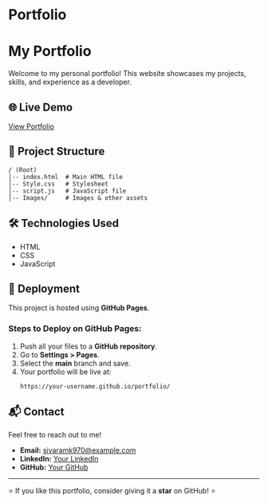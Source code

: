# Portfolio
# My Portfolio

Welcome to my personal portfolio! This website showcases my projects, skills, and experience as a developer.

## 🌐 Live Demo
[View Portfolio](https://spv724.github.io/Portfolio/)

## 📂 Project Structure
```
/ (Root)
│-- index.html  # Main HTML file
│-- Style.css   # Stylesheet
│-- script.js   # JavaScript file
│-- Images/     # Images & other assets
```

## 🛠️ Technologies Used
- HTML
- CSS
- JavaScript

## 🚀 Deployment
This project is hosted using **GitHub Pages**.

### Steps to Deploy on GitHub Pages:
1. Push all your files to a **GitHub repository**.
2. Go to **Settings > Pages**.
3. Select the **main** branch and save.
4. Your portfolio will be live at:
   ```
   https://your-username.github.io/portfolio/
   ```

## 📬 Contact
Feel free to reach out to me!
- **Email:** sivaramk970@example.com
- **LinkedIn:** [Your LinkedIn](https://www.linkedin.com/in/sivaramakrishnacareergpt/)
- **GitHub:** [Your GitHub](https://github.com/SPV724)

---
⭐ If you like this portfolio, consider giving it a **star** on GitHub! ⭐



